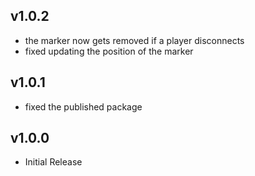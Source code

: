## v1.0.2

- the marker now gets removed if a player disconnects
- fixed updating the position of the marker

## v1.0.1

- fixed the published package

## v1.0.0

- Initial Release
